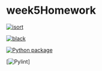# week5Homework

[![isort](https://github.com/vcu-zhuk/week5homework/actions/workflows/isort.yml/badge.svg)](https://github.com/vcu-zhuk/week5homework/actions/workflows/isort.yml)



[![black](https://github.com/vcu-zhuk/week5homework/actions/workflows/pyblack.yml/badge.svg)](https://github.com/vcu-zhuk/week5homework/actions/workflows/pyblack.yml)



[![Python package](https://github.com/vcu-zhuk/week5homework/actions/workflows/pytest.yml/badge.svg)](https://github.com/vcu-zhuk/week5homework/actions/workflows/pytest.yml)



[![Pylint](https://github.com/vcu-zhuk/week5homework/actions/workflows/pylint.yml/badge.svg)]



